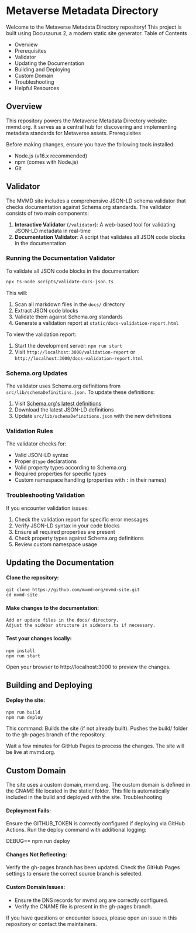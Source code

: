 # Metaverse Metadata Directory

Welcome to the Metaverse Metadata Directory repository! This project is built using Docusaurus 2, a modern static site generator.
Table of Contents

- Overview
- Prerequisites
- Validator
- Updating the Documentation
- Building and Deploying
- Custom Domain
- Troubleshooting
- Helpful Resources

## Overview

This repository powers the Metaverse Metadata Directory website: mvmd.org. It serves as a central hub for discovering and implementing metadata standards for Metaverse assets.
Prerequisites

Before making changes, ensure you have the following tools installed:

- Node.js (v16.x recommended)
- npm (comes with Node.js)
- Git

## Validator

The MVMD site includes a comprehensive JSON-LD schema validator that checks documentation against Schema.org standards. The validator consists of two main components:

1. **Interactive Validator** (`/validator`): A web-based tool for validating JSON-LD metadata in real-time
2. **Documentation Validator**: A script that validates all JSON code blocks in the documentation

### Running the Documentation Validator

To validate all JSON code blocks in the documentation:

```bash
npx ts-node scripts/validate-docs-json.ts
```

This will:
1. Scan all markdown files in the `docs/` directory
2. Extract JSON code blocks
3. Validate them against Schema.org standards
4. Generate a validation report at `static/docs-validation-report.html`

To view the validation report:
1. Start the development server: `npm run start`
2. Visit `http://localhost:3000/validation-report` or `http://localhost:3000/docs-validation-report.html`

### Schema.org Updates

The validator uses Schema.org definitions from `src/lib/schemaDefinitions.json`. To update these definitions:

1. Visit [Schema.org's latest definitions](https://schema.org/version/latest/schemaorg-current-https.jsonld)
2. Download the latest JSON-LD definitions
3. Update `src/lib/schemaDefinitions.json` with the new definitions

### Validation Rules

The validator checks for:
- Valid JSON-LD syntax
- Proper `@type` declarations
- Valid property types according to Schema.org
- Required properties for specific types
- Custom namespace handling (properties with `:` in their names)

### Troubleshooting Validation

If you encounter validation issues:
1. Check the validation report for specific error messages
2. Verify JSON-LD syntax in your code blocks
3. Ensure all required properties are present
4. Check property types against Schema.org definitions
5. Review custom namespace usage

## Updating the Documentation

#### Clone the repository:

    git clone https://github.com/mvmd-org/mvmd-site.git
    cd mvmd-site

#### Make changes to the documentation:

    Add or update files in the docs/ directory.
    Adjust the sidebar structure in sidebars.ts if necessary.

#### Test your changes locally:

    npm install
    npm run start

Open your browser to http://localhost:3000 to preview the changes.

## Building and Deploying

#### Deploy the site:
    npm run build
    npm run deploy

This command:
    Builds the site (if not already built).
    Pushes the build/ folder to the gh-pages branch of the repository.

Wait a few minutes for GitHub Pages to process the changes. The site will be live at mvmd.org.

## Custom Domain

The site uses a custom domain, mvmd.org. The custom domain is defined in the CNAME file located in the static/ folder. This file is automatically included in the build and deployed with the site.
Troubleshooting

#### Deployment Fails:
Ensure the GITHUB_TOKEN is correctly configured if deploying via GitHub Actions.
Run the deploy command with additional logging:

DEBUG=* npm run deploy

#### Changes Not Reflecting:
Verify the gh-pages branch has been updated.
Check the GitHub Pages settings to ensure the correct source branch is selected.

#### Custom Domain Issues:
- Ensure the DNS records for mvmd.org are correctly configured.
- Verify the CNAME file is present in the gh-pages branch.


If you have questions or encounter issues, please open an issue in this repository or contact the maintainers.
